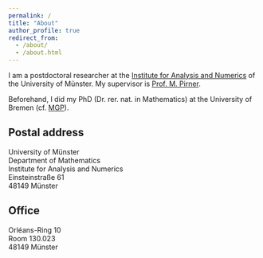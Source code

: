 ```yaml
---
permalink: /
title: "About"
author_profile: true
redirect_from: 
  - /about/
  - /about.html
---
```

I am a postdoctoral researcher at the [Institute for Analysis and Numerics](https://www.uni-muenster.de/AMM/en/index.shtml) of the University of Münster. My supervisor is [Prof. M. Pirner](https://www.uni-muenster.de/AMM/en/Pirner/index.shtml).

Beforehand, I did my PhD (Dr. rer. nat. in Mathematics) at the University of Bremen (cf. [MGP](https://www.genealogy.math.ndsu.nodak.edu/id.php?id=277103)).

<h2>Postal address</h2>
University of Münster<br>
Department of Mathematics<br>
Institute for Analysis and Numerics<br>
Einsteinstraße 61<br>
48149 Münster

<h2>Office</h2>
Orléans-Ring 10<br>
Room 130.023<br>
48149 Münster


 

